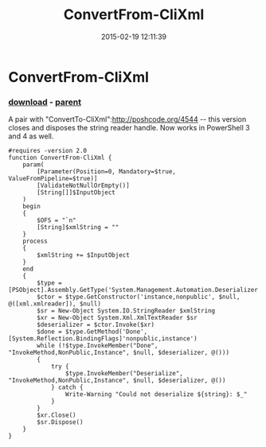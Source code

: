 ﻿---
pid:            5743
poster:         Vishal
title:          ConvertFrom-CliXml
date:           2015-02-19 12:11:39
format:         posh
parent:         4545
parent:         4545

---

# ConvertFrom-CliXml

### [download](5743.ps1) - [parent](4545.md)

A pair with "ConvertTo-CliXml":http://poshcode.org/4544 -- this version closes and disposes the string reader handle. Now works in PowerShell 3 and 4 as well.

```posh
#requires -version 2.0
function ConvertFrom-CliXml {
    param(
        [Parameter(Position=0, Mandatory=$true, ValueFromPipeline=$true)]
        [ValidateNotNullOrEmpty()]
        [String[]]$InputObject
    )
    begin
    {
        $OFS = "`n"
        [String]$xmlString = ""
    }
    process
    {
        $xmlString += $InputObject
    }
    end
    {
        $type = [PSObject].Assembly.GetType('System.Management.Automation.Deserializer')
        $ctor = $type.GetConstructor('instance,nonpublic', $null, @([xml.xmlreader]), $null)
        $sr = New-Object System.IO.StringReader $xmlString
        $xr = New-Object System.Xml.XmlTextReader $sr
        $deserializer = $ctor.Invoke($xr)
        $done = $type.GetMethod('Done', [System.Reflection.BindingFlags]'nonpublic,instance')
        while (!$type.InvokeMember("Done", "InvokeMethod,NonPublic,Instance", $null, $deserializer, @()))
        {
            try {
                $type.InvokeMember("Deserialize", "InvokeMethod,NonPublic,Instance", $null, $deserializer, @())
            } catch {
                Write-Warning "Could not deserialize ${string}: $_"
            }
        }
        $xr.Close()
        $sr.Dispose()
    }
}
```
